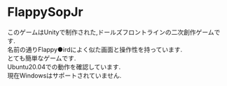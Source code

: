 # FlappySopJr  
このゲームはUnityで制作された,ドールズフロントラインの二次創作ゲームです.  
名前の通りFlappy●irdによく似た画面と操作性を持っています.  
とても簡単なゲームです.  
Ubuntu20.04での動作を確認しています.  
現在Windowsはサポートされていません.  
